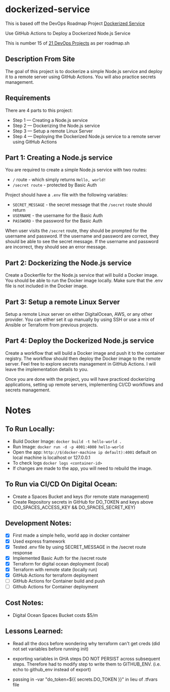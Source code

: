 # dockerized-service 

This is based off the DevOps Roadmap Project [Dockerized Service](https://roadmap.sh/projects/dockerized-service-deployment)

Use GitHub Actions to Deploy a Dockerized Node.js Service 

This is number 15 of [21 DevOps Projects](https://roadmap.sh/devops/projects) as per roadmap.sh

## Description From Site 

The goal of this project is to dockerize a simple Node.js service and deploy it to a remote server using GitHub Actions. You will also practice secrets management.

## Requirements

There are 4 parts to this project:

- Step 1 — Creating a Node.js service
- Step 2 — Dockerizing the Node.js service
- Step 3 — Setup a remote Linux Server
- Step 4 — Deploying the Dockerized Node.js service to a remote server using GitHub Actions

## Part 1: Creating a Node.js service

You are required to create a simple Node.js service with two routes:

- `/` route - which simply returns `Hello, world!`
- `/secret route` - protected by Basic Auth

Project should have a `.env` file with the following variables:

- `SECRET_MESSAGE` - the secret message that the `/secret` route should return
- `USERNAME` - the username for the Basic Auth
- `PASSWORD` - the password for the Basic Auth

When user visits the `/secret` route, they should be prompted for the username and password. If the username and password are correct, they should be able to see the secret message. If the username and password are incorrect, they should see an error message.

## Part 2: Dockerizing the Node.js service

Create a Dockerfile for the Node.js service that will build a Docker image. You should be able to run the Docker image locally. Make sure that the .env file is not included in the Docker image.

## Part 3: Setup a remote Linux Server

Setup a remote Linux server on either DigitalOcean, AWS, or any other provider. You can either set it up manually by using SSH or use a mix of Ansible or Terraform from previous projects.

## Part 4: Deploy the Dockerized Node.js service

Create a workflow that will build a Docker image and push it to the container registry. The workflow should then deploy the Docker image to the remote server. Feel free to explore secrets management in GitHub Actions. I will leave the implementation details to you.

Once you are done with the project, you will have practiced dockerizing applications, setting up remote servers, implementing CI/CD workflows and secrets management.

# Notes 

## To Run Locally:

- Build Docker Image: `docker build -t hello-world .`
- Run Image: `docker run -d -p 4001:4000 hello-world`
- Open the app: `http://$(docker-machine ip default):4001` default on local machine is localhost or 127.0.0.1
- To check logs `docker logs <container-id>`
- If changes are made to the app, you will need to rebuild the image. 

## To Run via CI/CD On Digital Ocean: 

- Create a Spaces Bucket and keys (for remote state management)
- Create Repository secrets in GitHub for DO_TOKEN and keys above (DO_SPACES_ACCESS_KEY && DO_SPACES_SECRET_KEY)

## Development Notes:

- [X] First made a simple hello, world app in docker container 
- [X] Used express framework 
- [X] Tested .env file by using SECRET_MESSAGE in the /secret route response 
- [X] Implemented Basic Auth for the /secret route
- [X] Terraform for digital ocean deployment (local)
- [X] Terraform with remote state (locally run)
- [X] GitHub Actions for terraform deployment
- [ ] GitHub Actions for Container build and push
- [ ] Github Actions for Container deployment 

## Cost Notes: 

- Digital Ocean Spaces Bucket costs $5/m

## Lessons Learned: 

- Read all the docs before wondering why terraform can't get creds (did not set variables before running init)

- exporting variables in GHA steps DO NOT PERSIST across subsequent steps. Therefore had to modify step to write them to GITHUB_ENV. (i.e. echo to github_env instead of export)

- passing in -var "do_token=${{ secrets.DO_TOKEN }}" in lieu of .tfvars file
